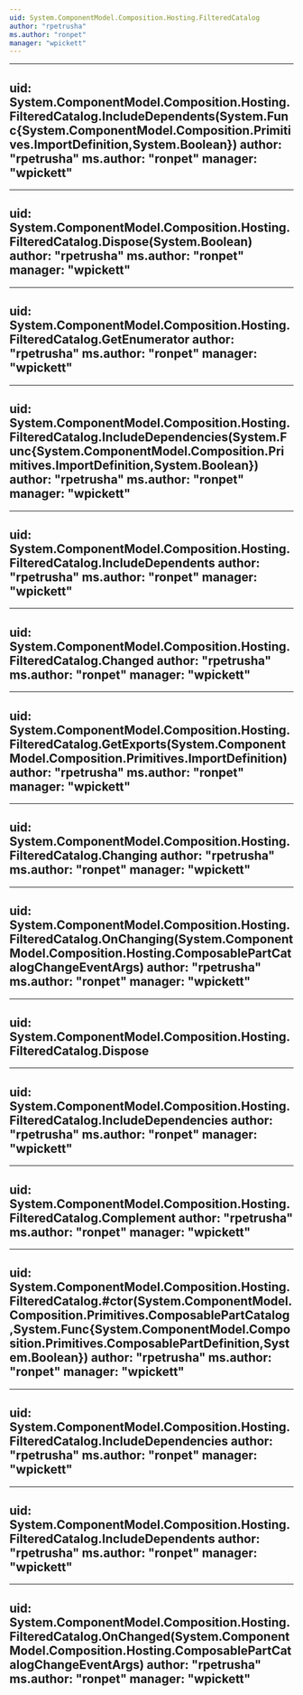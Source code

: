 ```yaml
---
uid: System.ComponentModel.Composition.Hosting.FilteredCatalog
author: "rpetrusha"
ms.author: "ronpet"
manager: "wpickett"
---
```


---
uid: System.ComponentModel.Composition.Hosting.FilteredCatalog.IncludeDependents(System.Func{System.ComponentModel.Composition.Primitives.ImportDefinition,System.Boolean})
author: "rpetrusha"
ms.author: "ronpet"
manager: "wpickett"
---

---
uid: System.ComponentModel.Composition.Hosting.FilteredCatalog.Dispose(System.Boolean)
author: "rpetrusha"
ms.author: "ronpet"
manager: "wpickett"
---

---
uid: System.ComponentModel.Composition.Hosting.FilteredCatalog.GetEnumerator
author: "rpetrusha"
ms.author: "ronpet"
manager: "wpickett"
---

---
uid: System.ComponentModel.Composition.Hosting.FilteredCatalog.IncludeDependencies(System.Func{System.ComponentModel.Composition.Primitives.ImportDefinition,System.Boolean})
author: "rpetrusha"
ms.author: "ronpet"
manager: "wpickett"
---

---
uid: System.ComponentModel.Composition.Hosting.FilteredCatalog.IncludeDependents
author: "rpetrusha"
ms.author: "ronpet"
manager: "wpickett"
---

---
uid: System.ComponentModel.Composition.Hosting.FilteredCatalog.Changed
author: "rpetrusha"
ms.author: "ronpet"
manager: "wpickett"
---

---
uid: System.ComponentModel.Composition.Hosting.FilteredCatalog.GetExports(System.ComponentModel.Composition.Primitives.ImportDefinition)
author: "rpetrusha"
ms.author: "ronpet"
manager: "wpickett"
---

---
uid: System.ComponentModel.Composition.Hosting.FilteredCatalog.Changing
author: "rpetrusha"
ms.author: "ronpet"
manager: "wpickett"
---

---
uid: System.ComponentModel.Composition.Hosting.FilteredCatalog.OnChanging(System.ComponentModel.Composition.Hosting.ComposablePartCatalogChangeEventArgs)
author: "rpetrusha"
ms.author: "ronpet"
manager: "wpickett"
---

---
uid: System.ComponentModel.Composition.Hosting.FilteredCatalog.Dispose
---

---
uid: System.ComponentModel.Composition.Hosting.FilteredCatalog.IncludeDependencies
author: "rpetrusha"
ms.author: "ronpet"
manager: "wpickett"
---

---
uid: System.ComponentModel.Composition.Hosting.FilteredCatalog.Complement
author: "rpetrusha"
ms.author: "ronpet"
manager: "wpickett"
---

---
uid: System.ComponentModel.Composition.Hosting.FilteredCatalog.#ctor(System.ComponentModel.Composition.Primitives.ComposablePartCatalog,System.Func{System.ComponentModel.Composition.Primitives.ComposablePartDefinition,System.Boolean})
author: "rpetrusha"
ms.author: "ronpet"
manager: "wpickett"
---

---
uid: System.ComponentModel.Composition.Hosting.FilteredCatalog.IncludeDependencies
author: "rpetrusha"
ms.author: "ronpet"
manager: "wpickett"
---

---
uid: System.ComponentModel.Composition.Hosting.FilteredCatalog.IncludeDependents
author: "rpetrusha"
ms.author: "ronpet"
manager: "wpickett"
---

---
uid: System.ComponentModel.Composition.Hosting.FilteredCatalog.OnChanged(System.ComponentModel.Composition.Hosting.ComposablePartCatalogChangeEventArgs)
author: "rpetrusha"
ms.author: "ronpet"
manager: "wpickett"
---
